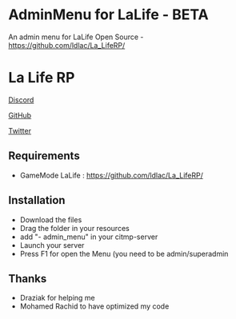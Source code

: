 # AdminMenu for LaLife - BETA

An admin menu for LaLife Open Source - https://github.com/ldlac/La_LifeRP/

# La Life RP

[Discord](https://discord.gg/aiekillu)

[GitHub](https://github.com/ldlac/La_LifeRP)

[Twitter](https://twitter.com/Lalife_rp)

## Requirements

- GameMode LaLife : https://github.com/ldlac/La_LifeRP/

## Installation

- Download the files
- Drag the folder in your resources
- add "- admin_menu" in your citmp-server
- Launch your server
- Press F1 for open the Menu (you need to be admin/superadmin

## Thanks

- Draziak for helping me
- Mohamed Rachid to have optimized my code
